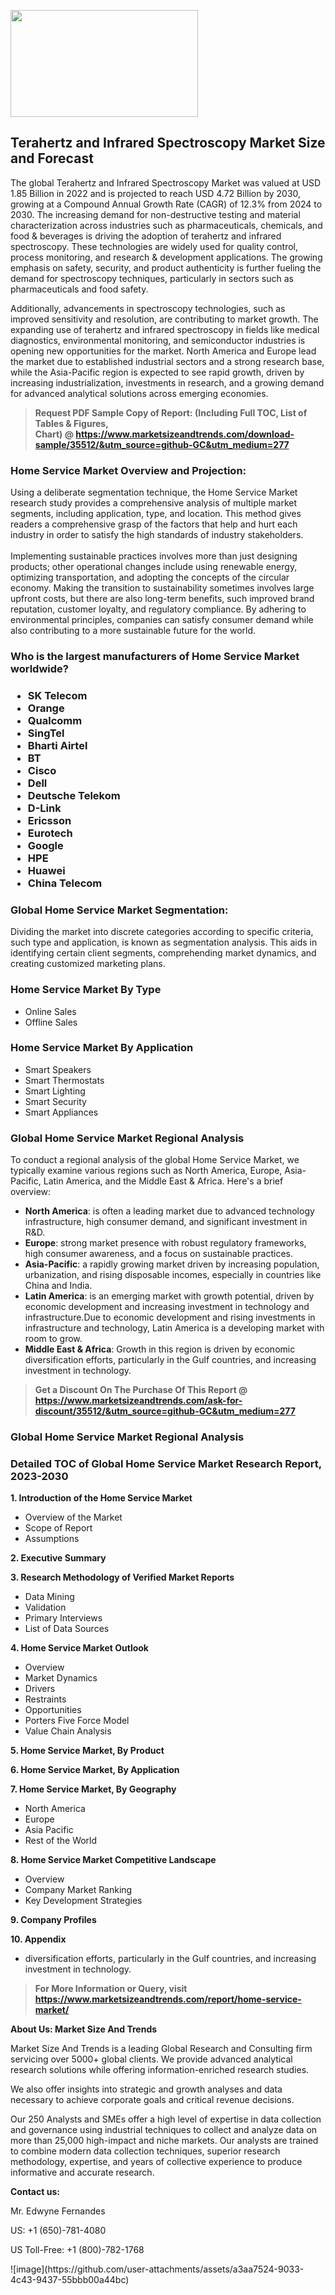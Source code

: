 <p><img class="alignnone size-medium wp-image-20088" src="https://ffe5etoiles.com/wp-content/uploads/2024/12/MST1-300x171.png" alt="" width="300" height="171" /></p><h2>Terahertz and Infrared Spectroscopy Market Size and Forecast</h2><p>The global Terahertz and Infrared Spectroscopy Market was valued at USD 1.85 Billion in 2022 and is projected to reach USD 4.72 Billion by 2030, growing at a Compound Annual Growth Rate (CAGR) of 12.3% from 2024 to 2030. The increasing demand for non-destructive testing and material characterization across industries such as pharmaceuticals, chemicals, and food & beverages is driving the adoption of terahertz and infrared spectroscopy. These technologies are widely used for quality control, process monitoring, and research & development applications. The growing emphasis on safety, security, and product authenticity is further fueling the demand for spectroscopy techniques, particularly in sectors such as pharmaceuticals and food safety.</p><p>Additionally, advancements in spectroscopy technologies, such as improved sensitivity and resolution, are contributing to market growth. The expanding use of terahertz and infrared spectroscopy in fields like medical diagnostics, environmental monitoring, and semiconductor industries is opening new opportunities for the market. North America and Europe lead the market due to established industrial sectors and a strong research base, while the Asia-Pacific region is expected to see rapid growth, driven by increasing industrialization, investments in research, and a growing demand for advanced analytical solutions across emerging economies.</p></p><blockquote id="" class=""><strong>Request PDF Sample Copy of Report: (Including Full TOC, List of Tables &amp; Figures, Chart)&nbsp;@&nbsp;<strong><a href="https://www.marketsizeandtrends.com/download-sample/35512/&utm_source=github-GC&utm_medium=277" target="_blank">https://www.marketsizeandtrends.com/download-sample/35512/&utm_source=github-GC&utm_medium=277</a></strong></strong></blockquote><h3 id="" class="">Home Service Market&nbsp;Overview and Projection:</h3><p id="" class="">Using a deliberate segmentation technique, the Home Service Market research study provides a comprehensive analysis of multiple market segments, including application, type, and location. This method gives readers a comprehensive grasp of the factors that help and hurt each industry in order to satisfy the high standards of industry stakeholders. <br /> <br />Implementing sustainable practices involves more than just designing products; other operational changes include using renewable energy, optimizing transportation, and adopting the concepts of the circular economy. Making the transition to sustainability sometimes involves large upfront costs, but there are also long-term benefits, such improved brand reputation, customer loyalty, and regulatory compliance. By adhering to environmental principles, companies can satisfy consumer demand while also contributing to a more sustainable future for the world.</p><h3 id="" class="">Who is the largest manufacturers of&nbsp;Home Service Market worldwide?</h3><h3 class=""><p><ul><li>SK Telecom </li><li> Orange </li><li> Qualcomm </li><li> SingTel </li><li> Bharti Airtel </li><li> BT </li><li> Cisco </li><li> Dell </li><li> Deutsche Telekom </li><li> D-Link </li><li> Ericsson </li><li> Eurotech </li><li> Google </li><li> HPE </li><li> Huawei </li><li> China Telecom</li></ul></p></h3><h3 id="" class="">Global&nbsp;Home Service Market Segmentation:</h3><p id="" class="">Dividing the market into discrete categories according to specific criteria, such type and application, is known as segmentation analysis. This aids in identifying certain client segments, comprehending market dynamics, and creating customized marketing plans.</p><h3 id="" class="">Home Service Market&nbsp;By Type</h3><p><p><ul><li>Online Sales </li><li> Offline Sales</p></li></ul></p></p><h3 id="" class="">Home Service Market&nbsp;By Application</h3><p class=""><p><ul><li>Smart Speakers </li><li> Smart Thermostats </li><li> Smart Lighting </li><li> Smart Security </li><li> Smart Appliances</li></ul></p></p><h3 id="" class="">Global Home Service Market Regional Analysis</h3><p id="" class="">To conduct a regional analysis of the global Home Service Market, we typically examine various regions such as North America, Europe, Asia-Pacific, Latin America, and the Middle East &amp; Africa. Here's a brief overview:</p><ul><li><strong>North America</strong>: is often a leading market due to advanced technology infrastructure, high consumer demand, and significant investment in R&amp;D.</li><li><strong>Europe</strong>: strong market presence with robust regulatory frameworks, high consumer awareness, and a focus on sustainable practices.</li><li><strong>Asia-Pacific</strong>: a rapidly growing market driven by increasing population, urbanization, and rising disposable incomes, especially in countries like China and India.</li><li><strong>Latin America</strong>: is an emerging market with growth potential, driven by economic development and increasing investment in technology and infrastructure.Due to economic development and rising investments in infrastructure and technology, Latin America is a developing market with room to grow.</li><li><strong>Middle East &amp; Africa</strong>: Growth in this region is driven by economic diversification efforts, particularly in the Gulf countries, and increasing investment in technology.</li></ul><blockquote id="" class=""><strong>Get a Discount On The Purchase Of This Report @ <strong><a href="https://www.marketsizeandtrends.com/ask-for-discount/35512/&utm_source=github-GC&utm_medium=277" target="_blank">https://www.marketsizeandtrends.com/ask-for-discount/35512/&utm_source=github-GC&utm_medium=277</a></strong></strong></blockquote><h3 id="" class="">Global Home Service Market Regional Analysis</h3><h3 id="" class="">Detailed TOC of Global Home Service Market Research Report, 2023-2030</h3><p id="" class=""><strong>1. Introduction of the Home Service Market</strong></p><ul><li>Overview of the Market</li><li>Scope of Report</li><li>Assumptions</li></ul><p id="" class=""><strong>2. Executive Summary</strong></p><p id="" class=""><strong>3. Research Methodology of Verified Market Reports</strong></p><ul><li>Data Mining</li><li>Validation</li><li>Primary Interviews</li><li>List of Data Sources</li></ul><p id="" class=""><strong>4. Home Service Market Outlook</strong></p><ul><li>Overview</li><li>Market Dynamics</li><li>Drivers</li><li>Restraints</li><li>Opportunities</li><li>Porters Five Force Model</li><li>Value Chain Analysis</li></ul><p id="" class=""><strong>5. Home Service Market, By Product</strong></p><p id="" class=""><strong>6. Home Service Market, By Application</strong></p><p id="" class=""><strong>7. Home Service Market, By Geography</strong></p><ul><li>North America</li><li>Europe</li><li>Asia Pacific</li><li>Rest of the World</li></ul><p id="" class=""><strong>8. Home Service Market Competitive Landscape</strong></p><ul><li>Overview</li><li>Company Market Ranking</li><li>Key Development Strategies</li></ul><p id="" class=""><strong>9. Company Profiles</strong></p><p id="" class=""><strong>10. Appendix</strong></p><ul><li>diversification efforts, particularly in the Gulf countries, and increasing investment in technology.</li></ul><blockquote id="" class=""><strong>For More Information or Query, visit <strong><strong><a href="https://www.marketsizeandtrends.com/report/home-service-market/" target="_blank">https://www.marketsizeandtrends.com/report/home-service-market/</a></strong></strong></strong></blockquote><p id="" class=""><strong>About Us: Market Size And Trends</strong></p><p id="" class="">Market Size And Trends is a leading Global Research and Consulting firm servicing over 5000+ global clients. We provide advanced analytical research solutions while offering information-enriched research studies.</p><p id="" class="">We also offer insights into strategic and growth analyses and data necessary to achieve corporate goals and critical revenue decisions.</p><p id="" class="">Our 250 Analysts and SMEs offer a high level of expertise in data collection and governance using industrial techniques to collect and analyze data on more than 25,000 high-impact and niche markets. Our analysts are trained to combine modern data collection techniques, superior research methodology, expertise, and years of collective experience to produce informative and accurate research.</p><p id="" class=""><strong>Contact us:</strong></p><p id="" class="">Mr. Edwyne Fernandes</p><p id="" class="">US: +1 (650)-781-4080</p><p id="" class="">US Toll-Free: +1 (800)-782-1768</p>
![image](https://github.com/user-attachments/assets/a3aa7524-9033-4c43-9437-55bbb00a44bc)
